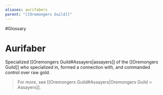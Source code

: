 ```yaml
---
aliases: aurifabers
parent: "[[Oremongers Guild]]"
---
```

#Glossary 
# Aurifaber

Specialized [[Oremongers Guild#Assayers|assayers]] of the [[Oremongers Guild]] who specialized in, formed a connection with, and commanded control over raw gold.

> For more, see [[Oremongers Guild#Assayers|Oremongers Guild > Assayers]].
